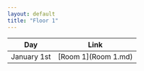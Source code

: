```yaml
---
layout: default
title: "Floor 1"
---
```


| Day | Link |
|-----|------|
| January 1st | [Room 1](Room 1.md) |
